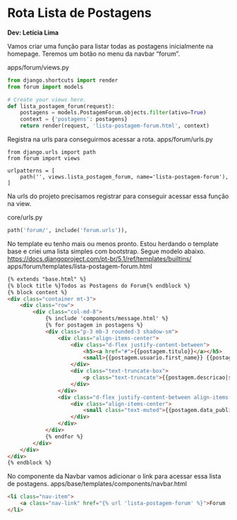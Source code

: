 # **Rota Lista de Postagens**

**Dev: Letícia Lima** 
    
Vamos criar uma função para listar todas as postagens inicialmente na homepage. Teremos um botão no menu da navbar “forum”.

apps/forum/views.py

```python
from django.shortcuts import render
from forum import models

# Create your views here.
def lista_postagem_forum(request):
	postagens = models.PostagemForum.objects.filter(ativo=True)
	context = {'postagens': postagens}
	return render(request, 'lista-postagem-forum.html', context)
```

Registra na urls para conseguirmos acessar a rota.
apps/forum/urls.py

```
from django.urls import path 
from forum import views

urlpatterns = [
	path('', views.lista_postagem_forum, name='lista-postagem-forum'),
]
```

Na urls do projeto precisamos registrar para conseguir acessar essa função na view.

core/urls.py

```python
path('forum/', include('forum.urls')),
```

No template eu tenho mais ou menos pronto. Estou herdando o template base e criei uma lista simples com bootstrap. Segue modelo abaixo.
https://docs.djangoproject.com/pt-br/5.1/ref/templates/builtins/
apps/forum/templates/lista-postagem-forum.html

```html
{% extends "base.html" %}
{% block title %}Todos as Postagens do Forum{% endblock %}
{% block content %}
<div class="container mt-3">
	<div class="row">
		<div class="col-md-8">
			{% include 'components/message.html' %}
			{% for postagem in postagens %}
			<div class="p-3 mb-3 rounded-3 shadow-sm">
				<div class="align-items-center">
					<div class="d-flex justify-content-between">
						<h5><a href="#">{{postagem.titulo}}</a></h5>
						<small>{{postagem.usuario.first_name}} {{postagem.usuario.last_name}}</small> 
					</div>  
					<div class="text-truncate-box"> 
						<p class="text-truncate">{{postagem.descricao|safe|truncatechars:230}}</p> 
					</div>
				</div>
				<div class="d-flex justify-content-between align-items-center">
					<div class="align-items-center">
						<small class="text-muted">{{postagem.data_publicacao}}</small>
					</div>
				</div>
			</div> 
			{% endfor %}
		</div> 
	</div>
</div>
{% endblock %}
```

No componente da Navbar vamos adicionar o link para acessar essa lista de postagens.
apps/base/templates/components/navbar.html

```html
<li class="nav-item">
	<a class="nav-link" href="{% url 'lista-postagem-forum' %}">Forum (QA)</a>
</li>
```